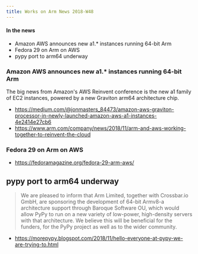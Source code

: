 ```yaml
---
title: Works on Arm News 2018-W48
---
```


#### In the news

* Amazon AWS announces new a1.* instances running 64-bit Arm
* Fedora 29 on Arm on AWS
* pypy port to arm64 underway

### Amazon AWS announces new a1.* instances running 64-bit Arm

The big news from Amazon's AWS Reinvent conference is the new
a1 family of EC2 instances, powered by a new Graviton arm64
architecture chip. 

* https://medium.com/@jonmasters_84473/amazon-aws-graviton-processor-in-newly-launched-amazon-aws-a1-instances-4e2414e27cb6
* https://www.arm.com/company/news/2018/11/arm-and-aws-working-together-to-reinvent-the-cloud

### Fedora 29 on Arm on AWS

* https://fedoramagazine.org/fedora-29-arm-aws/

## pypy port to arm64 underway

> We are pleased to inform that Arm Limited, together with Crossbar.io GmbH, are sponsoring the development of 64-bit Armv8-a architecture support through Baroque Software OU, which would allow PyPy to run on a new variety of low-power, high-density servers with that architecture. We believe this will be beneficial for the funders, for the PyPy project as well as to the wider community.

* https://morepypy.blogspot.com/2018/11/hello-everyone-at-pypy-we-are-trying-to.html
